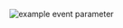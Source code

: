 
![example event parameter](https://github.com/TatianaKoma/HomeWorkShop7/actions/workflows/main.yml/badge.svg?event=push)
